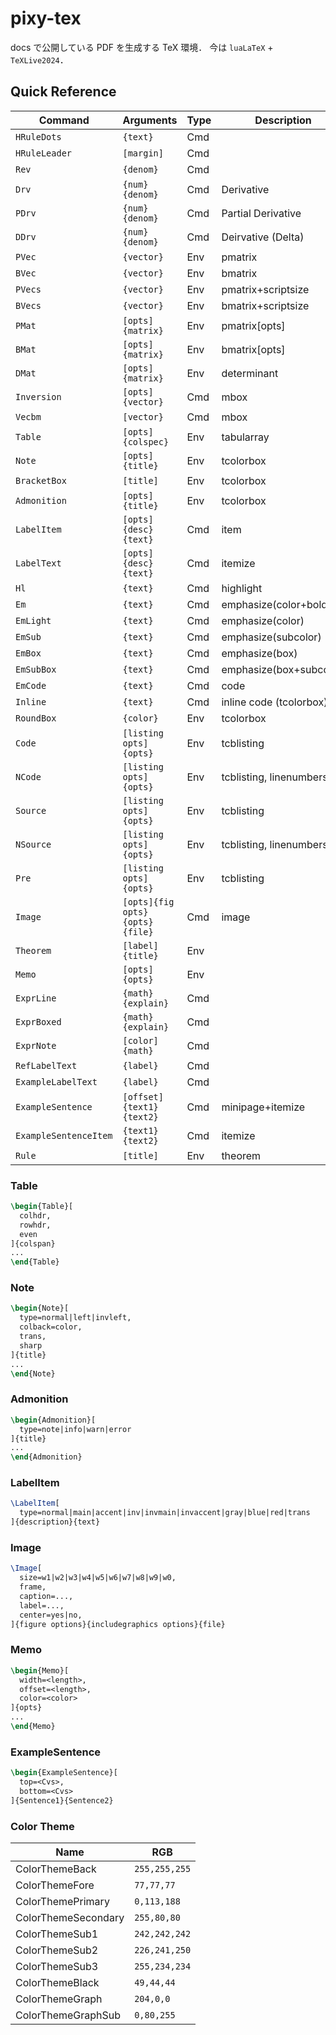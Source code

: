# pixy-tex

docs で公開している PDF を生成する TeX 環境．
今は `luaLaTeX` + `TeXLive2024`．

## Quick Reference

| Command               | Arguments                      | Type | Description             |
| --------------------- | ------------------------------ | ---- | ----------------------- |
| `HRuleDots`           | `{text}`                       | Cmd  |                         |
| `HRuleLeader`         | `[margin]`                     | Cmd  |                         |
| `Rev`                 | `{denom}`                      | Cmd  |                         |
| `Drv`                 | `{num}{denom}`                 | Cmd  | Derivative              |
| `PDrv`                | `{num}{denom}`                 | Cmd  | Partial Derivative      |
| `DDrv`                | `{num}{denom}`                 | Cmd  | Deirvative (Delta)      |
| `PVec`                | `{vector}`                     | Env  | pmatrix                 |
| `BVec`                | `{vector}`                     | Env  | bmatrix                 |
| `PVecs`               | `{vector}`                     | Env  | pmatrix+scriptsize      |
| `BVecs`               | `{vector}`                     | Env  | bmatrix+scriptsize      |
| `PMat`                | `[opts]{matrix}`               | Env  | pmatrix[opts]           |
| `BMat`                | `[opts]{matrix}`               | Env  | bmatrix[opts]           |
| `DMat`                | `[opts]{matrix}`               | Env  | determinant             |
| `Inversion`           | `[opts]{vector}`               | Cmd  | mbox                    |
| `Vecbm`               | `[vector}`                     | Cmd  | mbox                    |
| `Table`               | `[opts]{colspec}`              | Env  | tabularray              |
| `Note`                | `[opts]{title}`                | Env  | tcolorbox               |
| `BracketBox`          | `[title]`                      | Env  | tcolorbox               |
| `Admonition`          | `[opts]{title}`                | Env  | tcolorbox               |
| `LabelItem`           | `[opts]{desc}{text}`           | Cmd  | item                    |
| `LabelText`           | `[opts]{desc}{text}`           | Cmd  | itemize                 |
| `Hl`                  | `{text}`                       | Cmd  | highlight               |
| `Em`                  | `{text}`                       | Cmd  | emphasize(color+bold)   |
| `EmLight`             | `{text}`                       | Cmd  | emphasize(color)        |
| `EmSub`               | `{text}`                       | Cmd  | emphasize(subcolor)     |
| `EmBox`               | `{text}`                       | Cmd  | emphasize(box)          |
| `EmSubBox`            | `{text}`                       | Cmd  | emphasize(box+subcolor) |
| `EmCode`              | `{text}`                       | Cmd  | code                    |
| `Inline`              | `{text}`                       | Cmd  | inline code (tcolorbox) |
| `RoundBox`            | `{color}`                      | Env  | tcolorbox               |
| `Code`                | `[listing opts]{opts}`         | Env  | tcblisting              |
| `NCode`               | `[listing opts]{opts}`         | Env  | tcblisting, linenumbers |
| `Source`              | `[listing opts]{opts}`         | Env  | tcblisting              |
| `NSource`             | `[listing opts]{opts}`         | Env  | tcblisting, linenumbers |
| `Pre`                 | `[listing opts]{opts}`         | Env  | tcblisting              |
| `Image`               | `[opts]{fig opts}{opts}{file}` | Cmd  | image                   |
| `Theorem`             | `[label]{title}`               | Env  |                         |
| `Memo`                | `[opts]{opts}`                 | Env  |                         |
| `ExprLine`            | `{math}{explain}`              | Cmd  |                         |
| `ExprBoxed`           | `{math}{explain}`              | Cmd  |                         |
| `ExprNote`            | `[color]{math}`                | Cmd  |                         |
| `RefLabelText`        | `{label}`                      | Cmd  |                         |
| `ExampleLabelText`    | `{label}`                      | Cmd  |                         |
| `ExampleSentence`     | `[offset]{text1}{text2}`       | Cmd  | minipage+itemize        |
| `ExampleSentenceItem` | `{text1}{text2}`               | Cmd  | itemize                 |
| `Rule`                | `[title]`                      | Env  | theorem                 |

### Table

```latex
\begin{Table}[
  colhdr,
  rowhdr,
  even
]{colspan}
...
\end{Table}
```

### Note

```latex
\begin{Note}[
  type=normal|left|invleft,
  colback=color,
  trans,
  sharp
]{title}
...
\end{Note}
```

### Admonition

```latex
\begin{Admonition}[
  type=note|info|warn|error
]{title}
...
\end{Admonition}
```

### LabelItem

```latex
\LabelItem[
  type=normal|main|accent|inv|invmain|invaccent|gray|blue|red|trans
]{description}{text}
```

### Image

```latex
\Image[
  size=w1|w2|w3|w4|w5|w6|w7|w8|w9|w0,
  frame,
  caption=...,
  label=...,
  center=yes|no,
]{figure options}{includegraphics options}{file}
```

### Memo

```latex
\begin{Memo}[
  width=<length>,
  offset=<length>,
  color=<color>
]{opts}
...
\end{Memo}
```

### ExampleSentence

```latex
\begin{ExampleSentence}[
  top=<Cvs>,
  bottom=<Cvs>
]{Sentence1}{Sentence2}
```

### Color Theme

| Name                | RGB           |
| ------------------- | ------------- |
| ColorThemeBack      | `255,255,255` |
| ColorThemeFore      | `77,77,77`    |
| ColorThemePrimary   | `0,113,188`   |
| ColorThemeSecondary | `255,80,80`   |
| ColorThemeSub1      | `242,242,242` |
| ColorThemeSub2      | `226,241,250` |
| ColorThemeSub3      | `255,234,234` |
| ColorThemeBlack     | `49,44,44`    |
| ColorThemeGraph     | `204,0,0`     |
| ColorThemeGraphSub  | `0,80,255`    |
